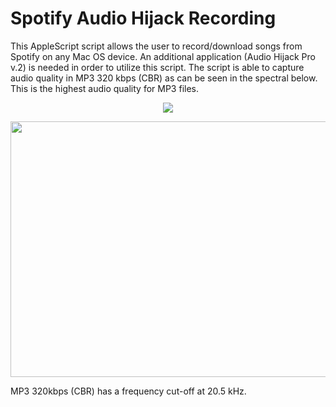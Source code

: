 # Spotify Audio Hijack Recording

This AppleScript script allows the user to record/download songs from Spotify on any Mac OS device. An additional application (Audio Hijack Pro v.2) is needed in order to utilize this script. The script is able to capture audio quality in MP3 320 kbps (CBR) as can be seen in the spectral below. This is the highest audio quality for MP3 files.


<p align="center">
  <img src="https://i.imgur.com/vMpd7E6.png">
</p>

<p align="center">
  <img src="https://i.imgur.com/DJjDcSd.png" width="616" height="409">
</p>

MP3 320kbps (CBR) has a frequency cut-off at 20.5 kHz.
